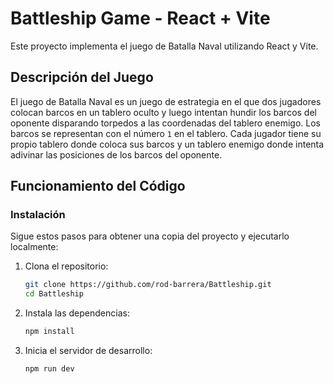 # Battleship Game - React + Vite

Este proyecto implementa el juego de Batalla Naval utilizando React y Vite.

## Descripción del Juego

El juego de Batalla Naval es un juego de estrategia en el que dos jugadores colocan barcos en un tablero oculto y luego intentan hundir los barcos del oponente disparando torpedos a las coordenadas del tablero enemigo. Los barcos se representan con el número `1` en el tablero. Cada jugador tiene su propio tablero donde coloca sus barcos y un tablero enemigo donde intenta adivinar las posiciones de los barcos del oponente.

## Funcionamiento del Código

### Instalación

Sigue estos pasos para obtener una copia del proyecto y ejecutarlo localmente:

1. Clona el repositorio:

   ```bash
   git clone https://github.com/rod-barrera/Battleship.git
   cd Battleship
    ```

2. Instala las dependencias:

   ```bash
   npm install
   ```

3. Inicia el servidor de desarrollo:

   ```bash
   npm run dev
    ```